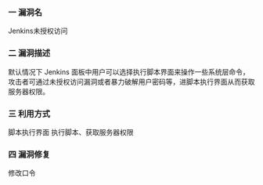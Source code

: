 ### 一 漏洞名
Jenkins未授权访问

### 二 漏洞描述
默认情况下 Jenkins 面板中用户可以选择执行脚本界面来操作一些系统层命令，攻击者可通过未授权访问漏洞或者暴力破解用户密码等，进脚本执行界面从而获取服务器权限。

### 三 利用方式
脚本执行界面 执行脚本、获取服务器权限

### 四 漏洞修复
修改口令

